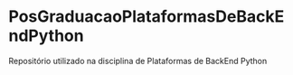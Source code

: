 # PosGraduacaoPlataformasDeBackEndPython

Repositório utilizado na disciplina de Plataformas de BackEnd Python
